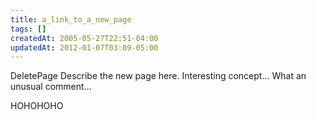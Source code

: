 ```yaml
---
title: a_link_to_a_new_page
tags: []
createdAt: 2005-05-27T22:51-04:00
updatedAt: 2012-01-07T03:09-05:00
---
```


DeletePage
Describe the new page here.
Interesting concept...
What an unusual comment...

HOHOHOHO

